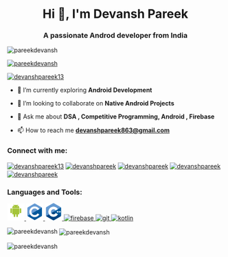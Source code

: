<h1 align="center">Hi 👋, I'm Devansh Pareek</h1>
<h3 align="center">A passionate Androd developer from India</h3>

<p align="left"> <img src="https://komarev.com/ghpvc/?username=pareekdevansh&label=Profile%20views&color=0e75b6&style=flat" alt="pareekdevansh" /> </p>

<p align="left"> <a href="https://github.com/ryo-ma/github-profile-trophy"><img src="https://github-profile-trophy.vercel.app/?username=pareekdevansh" alt="pareekdevansh" /></a> </p>

<p align="left"> <a href="https://twitter.com/devanshpareek13" target="blank"><img src="https://img.shields.io/twitter/follow/devanshpareek13?logo=twitter&style=for-the-badge" alt="devanshpareek13" /></a> </p>

- 🌱 I’m currently exploring **Android Development**

- 👯 I’m looking to collaborate on **Native Android Projects**

- 💬 Ask me about **DSA , Competitive Programming, Android , Firebase**

- 📫 How to reach me **devanshpareek863@gmail.com**

<h3 align="left">Connect with me:</h3>
<p align="left">
<a href="https://twitter.com/devanshpareek13" target="blank"><img align="center" src="https://raw.githubusercontent.com/rahuldkjain/github-profile-readme-generator/master/src/images/icons/Social/twitter.svg" alt="devanshpareek13" height="30" width="40" /></a>
<a href="https://linkedin.com/in/devanshpareek" target="blank"><img align="center" src="https://raw.githubusercontent.com/rahuldkjain/github-profile-readme-generator/master/src/images/icons/Social/linked-in-alt.svg" alt="devanshpareek" height="30" width="40" /></a>
<a href="https://www.codechef.com/users/devanshpareek" target="blank"><img align="center" src="https://cdn.jsdelivr.net/npm/simple-icons@3.1.0/icons/codechef.svg" alt="devanshpareek" height="30" width="40" /></a>
<a href="https://codeforces.com/profile/devanshpareek" target="blank"><img align="center" src="https://raw.githubusercontent.com/rahuldkjain/github-profile-readme-generator/master/src/images/icons/Social/codeforces.svg" alt="devanshpareek" height="30" width="40" /></a>
<a href="https://www.leetcode.com/devanshpareek" target="blank"><img align="center" src="https://raw.githubusercontent.com/rahuldkjain/github-profile-readme-generator/master/src/images/icons/Social/leet-code.svg" alt="devanshpareek" height="30" width="40" /></a>
</p>

<h3 align="left">Languages and Tools:</h3>
<p align="left"> <a href="https://developer.android.com" target="_blank" rel="noreferrer"> <img src="https://raw.githubusercontent.com/devicons/devicon/master/icons/android/android-original-wordmark.svg" alt="android" width="40" height="40"/> </a> <a href="https://www.cprogramming.com/" target="_blank" rel="noreferrer"> <img src="https://raw.githubusercontent.com/devicons/devicon/master/icons/c/c-original.svg" alt="c" width="40" height="40"/> </a> <a href="https://www.w3schools.com/cpp/" target="_blank" rel="noreferrer"> <img src="https://raw.githubusercontent.com/devicons/devicon/master/icons/cplusplus/cplusplus-original.svg" alt="cplusplus" width="40" height="40"/> </a> <a href="https://firebase.google.com/" target="_blank" rel="noreferrer"> <img src="https://www.vectorlogo.zone/logos/firebase/firebase-icon.svg" alt="firebase" width="40" height="40"/> </a> <a href="https://git-scm.com/" target="_blank" rel="noreferrer"> <img src="https://www.vectorlogo.zone/logos/git-scm/git-scm-icon.svg" alt="git" width="40" height="40"/> </a> <a href="https://kotlinlang.org" target="_blank" rel="noreferrer"> <img src="https://www.vectorlogo.zone/logos/kotlinlang/kotlinlang-icon.svg" alt="kotlin" width="40" height="40"/> </a> </p>

<p><img align="left" src="https://github-readme-stats.vercel.app/api/top-langs?username=pareekdevansh&show_icons=true&locale=en&layout=compact" alt="pareekdevansh" /></p>

<p>&nbsp;<img align="center" src="https://github-readme-stats.vercel.app/api?username=pareekdevansh&show_icons=true&locale=en" alt="pareekdevansh" /></p>

<p><img align="center" src="https://github-readme-streak-stats.herokuapp.com/?user=pareekdevansh&" alt="pareekdevansh" /></p>

